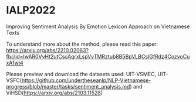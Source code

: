 # IALP2022
Improving Sentiment Analysis By Emotion Lexicon Approach on Vietnamese Texts

To understand more about the method, please read this paper: https://arxiv.org/abs/2210.02063?fbclid=IwAR0VvHt2utCscAqrxLspVvTMRztub8B5BpVLBCsIGfRdz4CozvoCuxAfwi4

Please preview and download the datasets used: UIT-VSMEC, UIT-VSFC(https://github.com/undertheseanlp/NLP-Vietnamese-progress/blob/master/tasks/sentiment_analysis.md) and ViHSD(https://arxiv.org/abs/2103.11528)
